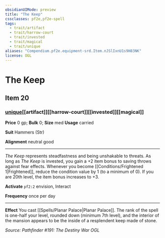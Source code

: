 ```yaml
---
obsidianUIMode: preview
title: "The Keep"
cssclasses: pf2e,pf2e-spell
tags:
  - trait/artifact
  - trait/harrow-court
  - trait/invested
  - trait/magical
  - trait/unique
aliases: "Compendium.pf2e.equipment-srd.Item.nJSlIxnU1s9H83NK"
license: OGL
---
```

# The Keep
## Item 20
### [unique](unique "Unique Rarity Trait")[[artifact]][[harrow-court]][[invested]][[magical]]


**Price** 0 gp; 
**Bulk** 0; **Size** med
**Usage** carried

**Suit** Hammers (Str)

**Alignment** neutral good

* * *

_The Keep_ represents steadfastness and being unshakable to threats. As long as _The Keep_ is invested, you gain a +2 item bonus to saving throws against fear effects. Whenever you become [[Conditions/Frightened 1|Frightened]], reduce the condition value by 1 (to a minimum of 0). If you are 20th level, the item bonus increases to +3.

**Activate** `pf2:2` envision, Interact

**Frequency** once per day

* * *

**Effect** You cast [[Spells/Planar Palace|Planar Palace]]. The rank of the spell is one-half your level, rounded down (minimum 7th level), and the interior of the mansion appears to be the inside of a resplendent keep made of stone.

*Source: Pathfinder #191: The Destiny War*
*OGL*